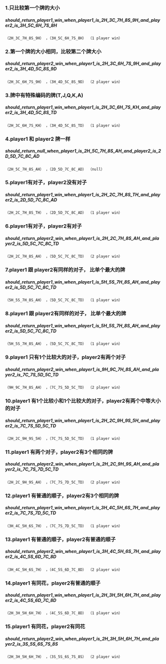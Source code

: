 ### 1.只比较第一个牌的大小
##### should_return_player1_win_when_player1_is_2H_3C_7H_8S_9H_and_player2_is_3H_5C_6H_7S_8H
`
（2H_3C_7H_8S_9H） ，（3H_5C_6H_7S_8H）
（1 player win）
`

### 2.第一个牌的大小相同，比较第二个牌大小
##### should_return_player2_win_when_player1_is_2H_3C_6H_7S_9H_and_player2_is_3H_4D_5C_8S_9D
`
（2H_3C_6H_7S_9H） ，（3H_4D_5C_8S_9D）
（2 player win）
`

### 3.牌中有特殊编码的牌(T,J,Q,K,A)
##### should_return_player1_win_when_player1_is_2H_3C_6H_7S_KH_and_player2_is_3H_4D_5C_8S_TD
`
（2H_3C_6H_7S_KH） ，（3H_4D_5C_8S_TD）
（1 player win）
`

### 4.player1 和 player2 牌一样
##### should_return_null_when_player1_is_2H_5C_7H_8S_AH_and_player2_is_2D_5D_7C_8C_AD
`
（2H_5C_7H_8S_AH） ，（2D_5D_7C_8C_AD）
（null）
`

### 5.player1有对子，player2没有对子
##### should_return_player1_win_when_player1_is_2H_2C_7H_8S_TH_and_player2_is_2D_5D_7C_8C_AD
`
（2H_2C_7H_8S_TH） ，（2D_5D_7C_8C_AD）
（1 player win）
`

### 6.player1有对子，player2有对子
##### should_return_player2_win_when_player1_is_2H_2C_7H_8S_AH_and_player2_is_5D_5C_7C_8C_TD
`
（2H_2C_7H_8S_AH） ，（5D_5C_7C_8C_TD）
（2 player win）
`

### 7.player1 跟 player2有同样的对子， 比单个最大的牌
##### should_return_player1_win_when_player1_is_5H_5S_7H_8S_AH_and_player2_is_5D_5C_7C_8C_TD
`
（5H_5S_7H_8S_AH） ，（5D_5C_7C_8C_TD）
（1 player win）
`

### 8.player1 跟 player2有同样的对子， 比单个最大的牌
##### should_return_player1_win_when_player1_is_5H_5S_7H_8S_AH_and_player2_is_5D_5C_7C_8C_TD
`
（5H_5S_7H_8S_AH） ，（5D_5C_7C_8C_TD）
（1 player win）
`

### 9.player1 只有1个比较大的对子，player2有两个对子
##### should_return_player2_win_when_player1_is_9H_9C_7H_8S_AH_and_player2_is_7C_7S_5D_5C_TD
`
（9H_9C_7H_8S_AH） ，（7C_7S_5D_5C_TD）
（2 player win）
`

### 10.player1 有1个比较小和1个比较大的对子，player2有两个中等大小的对子
##### should_return_player1_win_when_player1_is_2H_2C_9H_9S_5H_and_player2_is_7C_7S_5D_5C_TD
`
（2H_2C_9H_9S_5H） ，（7C_7S_5D_5C_TD）
（1 player win）
`

### 11.player1 有两个对子，player2有3个相同的牌
##### should_return_player2_win_when_player1_is_2H_2C_9H_9S_AH_and_player2_is_7C_7S_7D_5C_TD
`
（2H_2C_9H_9S_AH） ，（7C_7S_7D_5C_TD）
（2 player win）
`

### 12.player1 有普通的顺子，player2有3个相同的牌
##### should_return_player1_win_when_player1_is_3H_4C_5H_6S_7H_and_player2_is_7C_7S_7D_5C_TD
`
（3H_4C_5H_6S_7H） ，（7C_7S_7D_5C_TD）
（1 player win）
`

### 13.player1 有普通的顺子，player2有普通的顺子
##### should_return_player2_win_when_player1_is_3H_4C_5H_6S_7H_and_player2_is_4C_5S_6D_7C_8D
`
（3H_4C_5H_6S_7H） ，（4C_5S_6D_7C_8D）
（2 player win）
`

### 14.player1 有同花，player2有普通的顺子
##### should_return_player1_win_when_player1_is_2H_3H_5H_6H_7H_and_player2_is_4C_5S_6D_7C_8D
`
（2H_3H_5H_6H_7H） ，（4C_5S_6D_7C_8D）
（1 player win）
`

### 15.player1 有同花，player2有同花
##### should_return_player2_win_when_player1_is_2H_3H_5H_6H_7H_and_player2_is_3S_5S_6S_7S_8S
`
（2H_3H_5H_6H_7H） ，（3S_5S_6S_7S_8S）
（2 player win）
`